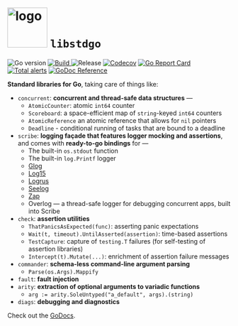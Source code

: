 <img src="https://raw.githubusercontent.com/wiki/obsidiandynamics/libstdgo/images/libstdgo-logo.png" width="90px" alt="logo"/> `libstdgo`
===
![Go version](https://img.shields.io/github/go-mod/go-version/obsidiandynamics/libstdgo)
[![Build](https://travis-ci.org/obsidiandynamics/libstdgo.svg?branch=master) ](https://travis-ci.org/obsidiandynamics/libstdgo#)
![Release](https://img.shields.io/github/v/release/obsidiandynamics/libstdgo?color=ff69b4)
[![Codecov](https://codecov.io/gh/obsidiandynamics/libstdgo/branch/master/graph/badge.svg)](https://codecov.io/gh/obsidiandynamics/libstdgo)
[![Go Report Card](https://goreportcard.com/badge/github.com/obsidiandynamics/libstdgo)](https://goreportcard.com/report/github.com/obsidiandynamics/libstdgo)
[![Total alerts](https://img.shields.io/lgtm/alerts/g/obsidiandynamics/libstdgo.svg?logo=lgtm&logoWidth=18)](https://lgtm.com/projects/g/obsidiandynamics/libstdgo/alerts/)
[![GoDoc Reference](https://img.shields.io/badge/docs-GoDoc-blue.svg)](https://pkg.go.dev/github.com/obsidiandynamics/libstdgo?tab=subdirectories)

**Standard libraries for Go**, taking care of things like:
* `concurrent`: **concurrent and thread-safe data structures** —
  - `AtomicCounter`: atomic `int64` counter
  - `Scoreboard`: a space-efficient map of `string`-keyed `int64` counters
  - `AtomicReference` an atomic reference that allows for `nil` pointers
  - `Deadline` - conditional running of tasks that are bound to a deadline
* `scribe`: **logging façade that features logger mocking and assertions**, and comes with **ready-to-go bindings** for —
  - The built-in `os.stdout` function
  - The built-in `log.Printf` logger
  - [Glog](https://github.com/golang/glog)
  - [Log15](https://github.com/inconshreveable/log15)
  - [Logrus](https://github.com/sirupsen/logrus)
  - [Seelog](https://github.com/cihub/seelog)
  - [Zap](https://github.com/uber-go/zap)
  - Overlog — a thread-safe logger for debugging concurrent apps, built into Scribe
* `check`: **assertion utilities**
  - `ThatPanicsAsExpected(func)`: asserting panic expectations
  - `Wait(t, timeout).UntilAsserted(assertion)`: time-based assertions
  - `TestCapture`: capture of `testing.T` failures (for self-testing of assertion libraries)
  - `Intercept(t).Mutate(...)`: enrichment of assertion failure messages
* `commander`: **schema-less command-line argument parsing**
  - `Parse(os.Args).Mappify`
* `fault`: **fault injection**
* `arity`: **extraction of optional arguments to variadic functions**
  - `arg := arity.SoleUntyped("a_default", args).(string)`
* `diags`: **debugging and diagnostics**


Check out the [GoDocs](https://pkg.go.dev/github.com/obsidiandynamics/libstdgo?tab=subdirectories).

